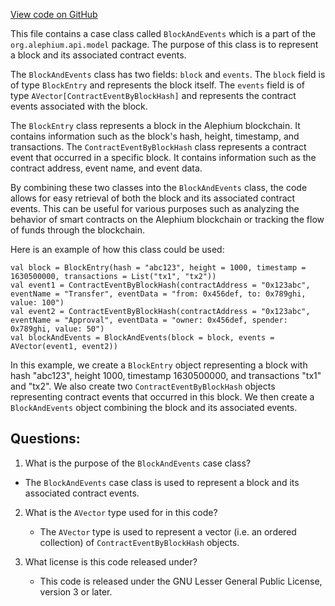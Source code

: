 [View code on GitHub](https://github.com/alephium/alephium/api/src/main/scala/org/alephium/api/model/BlockAndEvents.scala)

This file contains a case class called `BlockAndEvents` which is a part of the `org.alephium.api.model` package. The purpose of this class is to represent a block and its associated contract events. 

The `BlockAndEvents` class has two fields: `block` and `events`. The `block` field is of type `BlockEntry` and represents the block itself. The `events` field is of type `AVector[ContractEventByBlockHash]` and represents the contract events associated with the block. 

The `BlockEntry` class represents a block in the Alephium blockchain. It contains information such as the block's hash, height, timestamp, and transactions. The `ContractEventByBlockHash` class represents a contract event that occurred in a specific block. It contains information such as the contract address, event name, and event data. 

By combining these two classes into the `BlockAndEvents` class, the code allows for easy retrieval of both the block and its associated contract events. This can be useful for various purposes such as analyzing the behavior of smart contracts on the Alephium blockchain or tracking the flow of funds through the blockchain. 

Here is an example of how this class could be used:

```
val block = BlockEntry(hash = "abc123", height = 1000, timestamp = 1630500000, transactions = List("tx1", "tx2"))
val event1 = ContractEventByBlockHash(contractAddress = "0x123abc", eventName = "Transfer", eventData = "from: 0x456def, to: 0x789ghi, value: 100")
val event2 = ContractEventByBlockHash(contractAddress = "0x123abc", eventName = "Approval", eventData = "owner: 0x456def, spender: 0x789ghi, value: 50")
val blockAndEvents = BlockAndEvents(block = block, events = AVector(event1, event2))
```

In this example, we create a `BlockEntry` object representing a block with hash "abc123", height 1000, timestamp 1630500000, and transactions "tx1" and "tx2". We also create two `ContractEventByBlockHash` objects representing contract events that occurred in this block. We then create a `BlockAndEvents` object combining the block and its associated events.
## Questions: 
 1. What is the purpose of the `BlockAndEvents` case class?
   - The `BlockAndEvents` case class is used to represent a block and its associated contract events.

2. What is the `AVector` type used for in this code?
   - The `AVector` type is used to represent a vector (i.e. an ordered collection) of `ContractEventByBlockHash` objects.

3. What license is this code released under?
   - This code is released under the GNU Lesser General Public License, version 3 or later.